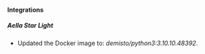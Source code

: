 #### Integrations
##### Aella Star Light
- Updated the Docker image to: *demisto/python3:3.10.10.48392*.
